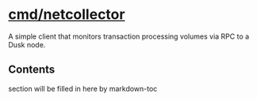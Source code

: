 # [cmd/netcollector](./cmd/netcollector)

A simple client that monitors transaction processing volumes via RPC to a Dusk
node.

<!-- ToC start -->

## Contents

section will be filled in here by markdown-toc

<!-- ToC end -->

<!-- 
# to regenerate this file:
markdown-toc README.md --replace --skip-headers 2 --inline --header "##  Contents"
-->
